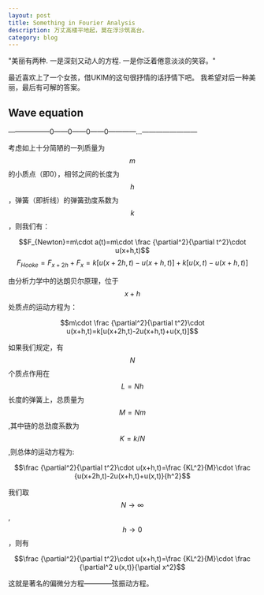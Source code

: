 ```yaml
---
layout: post
title: Something in Fourier Analysis
description: 万丈高楼平地起，莫在浮沙筑高台。
category: blog
---
```


"美丽有两种. 一是深刻又动人的方程. 一是你泛着倦意淡淡的笑容。"

最近喜欢上了一个女孩，借UKIM的这句很抒情的话抒情下吧。
我希望对后一种美丽，最后有可解的答案。


Wave equation
--

——————0——0——0——0————...————————

考虑如上十分简陋的一列质量为$$m$$的小质点（即0），相邻之间的长度为$$h$$，弹簧（即折线）的弹簧劲度系数为$$k$$，则我们有：

$$F_{Newton}=m\cdot a(t)=m\cdot \frac {\partial^2}{\partial t^2}\cdot u(x+h,t)$$
$$F_{Hooke}=F_{x+2h}+F_{x}=k[u(x+2h,t)-u(x+h,t)]+k[u(x,t)-u(x+h,t)]$$

由分析力学中的达朗贝尔原理，位于$$x+h$$处质点的运动方程为：

$$m\cdot \frac {\partial^2}{\partial t^2}\cdot u(x+h,t)=k[u(x+2h,t)-2u(x+h,t)+u(x,t)]$$

如果我们规定，有$$N$$个质点作用在$$L=Nh$$长度的弹簧上，总质量为$$M=Nm$$,其中链的总劲度系数为$$K=k/N$$,则总体的运动方程为:

$$\frac {\partial^2}{\partial t^2}\cdot u(x+h,t)=\frac {KL^2}{M}\cdot \frac {u(x+2h,t)-2u(x+h,t)+u(x,t)}{h^2}$$

我们取$$N\rightarrow\infty$$,$$h\rightarrow 0$$，则有

$$\frac {\partial^2}{\partial t^2}\cdot u(x+h,t)=\frac {KL^2}{M}\cdot \frac {\partial^2 u(x,t)}{\partial x^2}$$

这就是著名的偏微分方程————弦振动方程。













